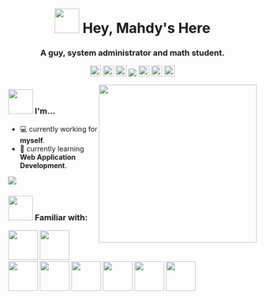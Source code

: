 <h1 align="center">
  <img src="https://raw.githubusercontent.com/muhammaddzaky/muhammaddzaky/main/assets/gifs/hello.gif" width="50px"/>
  Hey, Mahdy's Here
</h1>
<h3 align="center">A guy, system administrator and math student.</h3>
<p align="center">
  <a href="mailto://mhdraihandzaky@pm.nex" target="blank"><img src="https://raw.githubusercontent.com/muhammaddzaky/muhammaddzaky/main/assets/icons/socials/mail.svg" alt="Mahdy's Email" height="22px" /></a>
  <a href="https://beacons.ai/wibux" target="blank"><img src="https://raw.githubusercontent.com/muhammaddzaky/muhammaadzaky/main/assets/icons/socials/telegram.svg" alt="Mahdy's Private Telegram" height="22px" /></a>
  <a href="https://twitter.com/dj_dzaky" target="blank"><img src="https://raw.githubusercontent.com/muhammaddzaky/muhammaddzaky/main/assets/icons/socials/twitter.svg" alt="Mahdy's Twitter" height="22px" /></a>
  <img src="https://komarev.com/ghpvc/?username=mahdymirzade&label=Views&color=c792ea&style=flat">
  <a href="https://linkedin.com/in/MahdyMirzade" target="blank"><img src="https://raw.githubusercontent.com/MahdyMirzade/muhammaddzaky/main/assets/icons/socials/linkedin.svg" alt="Mahdy's Linkedin" height="22px" /></a>
  <a href="https://www.youtube.com/channel/UCgQdkPgiKuhEj9bzxWgPS1w" target="blank"><img src="https://raw.githubusercontent.com/MahdyMirzade/MahdyMirzade/main/assets/icons/socials/youtube.svg" alt="Mahdy's Youtube Channel" height="22px" /></a>
  <a href="https://odysee.com/@MahdyMirzade:0" target="blank"><img src="https://raw.githubusercontent.com/muhammaddzaky/muhammaddzaky/main/assets/icons/socials/odysee.svg" alt="Mahdy's Odysee Channel" height="22px" /></a>
</p>

<img align="right" src="https://raw.githubusercontent.com/muhammaddzaky/MahdyMirzade/main/assets/gifs/planet.gif" width="320px"/>

### <img src="https://raw.githubusercontent.com/muhammaddzaky/muhammaddzaky/main/assets/gifs/banana.idea.gif" width="50px"/> I'm...
- :computer: currently working for **myself**.
- :seedling: currently learning **Web Application Development**.

<a href="https://github.com/anuraghazra/github-readme-stats" alt="Thanks to Anurag Hazra for his great Github Readme Stats">
  <img src="https://github-readme-stats.vercel.app/api?username=mahdymirzade&show_icons=true&theme=nightowl">
</a>

### <img src="https://raw.githubusercontent.com/MahdyMirzade/MahdyMirzade/main/assets/gifs/potato.dancing.gif" width="50px"/> Familiar with:
<p>
<img src="https://raw.githubusercontent.com/MahdyMirzade/MahdyMirzade/main/assets/icons/languages/c.svg" width="60px"/>
<img src="https://raw.githubusercontent.com/MahdyMirzade/MahdyMirzade/main/assets/icons/languages/c++.svg" width="60px"/>
<img src="https://raw.githubusercontent.com/MahdyMirzade/MahdyMirzade/main/assets/icons/languages/python.svg" width="60px"/>
<img src="https://raw.githubusercontent.com/MahdyMirzade/MahdyMirzade/main/assets/icons/languages/bash.svg" width="60px"/>
<img src="https://raw.githubusercontent.com/MahdyMirzade/MahdyMirzade/main/assets/icons/languages/php.svg" width="60px"/>
<img src="https://raw.githubusercontent.com/MahdyMirzade/MahdyMirzade/main/assets/icons/languages/html5.svg" width="60px"/>
<img src="https://raw.githubusercontent.com/MahdyMirzade/MahdyMirzade/main/assets/icons/languages/css3.svg" width="60px"/>
<img src="https://raw.githubusercontent.com/MahdyMirzade/MahdyMirzade/main/assets/icons/languages/javascript.svg" width="60px"/>
</p>
